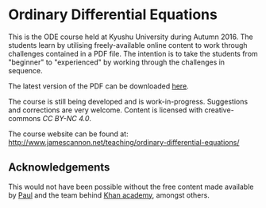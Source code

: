 # Ordinary Differential Equations

This is the ODE course held at Kyushu University during Autumn 2016.
The students learn by utilising freely-available online content to work through challenges contained in a PDF file.
The intention is to take the students from "beginner" to "experienced" by working through the challenges in sequence.

The latest version of the PDF can be downloaded [here](https://raw.githubusercontent.com/NanoScaleDesign/OrdinaryDifferentialEquations/master/ode.pdf).

The course is still being developed and is work-in-progress.
Suggestions and corrections are very welcome. Content is licensed with creative-commons *CC BY-NC 4.0*.

The course website can be found at: http://www.jamescannon.net/teaching/ordinary-differential-equations/

## Acknowledgements
This would not have been possible without the free content made available by [Paul](http://tutorial.math.lamar.edu/Classes/DE/DE.aspx) and the team behind [Khan academy](https://www.khanacademy.org/math/differential-equations), amongst others.
